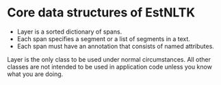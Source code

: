 # Core data structures of EstNLTK

* Layer is a sorted dictionary of spans.
* Each span specifies a segment or a list of segments in a text.
* Each span must have an annotation that consists of named attributes.

Layer is the only class to be used under normal circumstances.
All other classes are not intended to be used in application code unless you know what you are doing.
